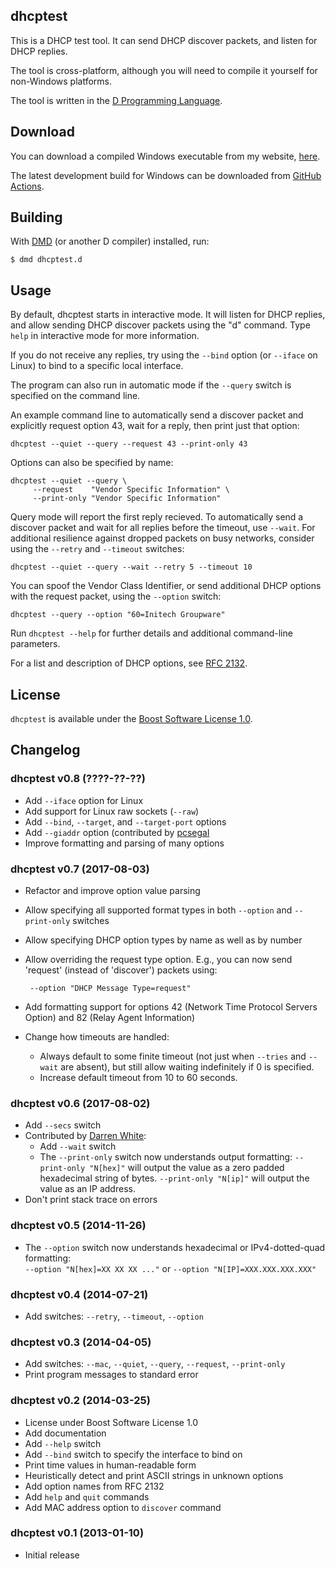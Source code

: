 ## dhcptest

This is a DHCP test tool. It can send DHCP discover packets, and listen for DHCP replies.

The tool is cross-platform, although you will need to compile it yourself for non-Windows platforms.

The tool is written in the [D Programming Language](https://dlang.org/).

## Download

You can download a compiled Windows executable from my website, [here](https://files.cy.md/dhcptest/).

The latest development build for Windows can be downloaded from [GitHub Actions](https://github.com/CyberShadow/dhcptest/actions/workflows/test.yml?query=branch%3Amaster).

## Building

With [DMD](https://dlang.org/download.html#dmd) (or another D compiler) installed, run:

```
$ dmd dhcptest.d
```

## Usage

By default, dhcptest starts in interactive mode.
It will listen for DHCP replies, and allow sending DHCP discover packets using the "d" command.
Type `help` in interactive mode for more information.

If you do not receive any replies, try using the `--bind` option (or `--iface` on Linux) to bind to a specific local interface.

The program can also run in automatic mode if the `--query` switch is specified on the command line.

An example command line to automatically send a discover packet and explicitly request option 43,
wait for a reply, then print just that option:

    dhcptest --quiet --query --request 43 --print-only 43

Options can also be specified by name:

    dhcptest --quiet --query \
         --request    "Vendor Specific Information" \
         --print-only "Vendor Specific Information"

Query mode will report the first reply recieved. To automatically send a discover packet and wait for 
all replies before the timeout, use `--wait`. For additional resilience against dropped packets on busy 
networks, consider using the `--retry` and `--timeout` switches:

    dhcptest --quiet --query --wait --retry 5 --timeout 10

You can spoof the Vendor Class Identifier, or send additional DHCP options with the request packet,
using the `--option` switch:

    dhcptest --query --option "60=Initech Groupware"

Run `dhcptest --help` for further details and additional command-line parameters.

For a list and description of DHCP options, see [RFC 2132](https://datatracker.ietf.org/doc/html/rfc2132).

## License

`dhcptest` is available under the [Boost Software License 1.0](https://www.boost.org/LICENSE_1_0.txt).

## Changelog

### dhcptest v0.8 (????-??-??)

 * Add `--iface` option for Linux
 * Add support for Linux raw sockets (`--raw`)
 * Add `--bind`, `--target`, and `--target-port` options
 * Add `--giaddr` option (contributed by [pcsegal](https://github.com/pcsegal)
 * Improve formatting and parsing of many options

### dhcptest v0.7 (2017-08-03)

 * Refactor and improve option value parsing
 * Allow specifying all supported format types in both `--option` and
   `--print-only` switches
 * Allow specifying DHCP option types by name as well as by number
 * Allow overriding the request type option. E.g., you can now send
   'request' (instead of 'discover') packets using:

        --option "DHCP Message Type=request"

 * Add formatting support for options 42 (Network Time Protocol
   Servers Option) and 82 (Relay Agent Information)
 * Change how timeouts are handled:
   * Always default to some finite timeout (not just when `--tries`
     and `--wait` are absent), but still allow waiting indefinitely if
     0 is specified.
   * Increase default timeout from 10 to 60 seconds.

### dhcptest v0.6 (2017-08-02)

 * Add `--secs` switch
 * Contributed by [Darren White](https://github.com/DarrenWhite99):
     * Add `--wait` switch
     * The `--print-only` switch now understands output formatting:
       `--print-only "N[hex]"` will output the value as a zero padded hexadecimal string of bytes.
       `--print-only "N[ip]"` will output the value as an IP address.
 * Don't print stack trace on errors

### dhcptest v0.5 (2014-11-26)

 * The `--option` switch now understands hexadecimal or IPv4-dotted-quad formatting:  
   `--option "N[hex]=XX XX XX ..."` or `--option "N[IP]=XXX.XXX.XXX.XXX"`

### dhcptest v0.4 (2014-07-21)

 * Add switches: `--retry`, `--timeout`, `--option`

### dhcptest v0.3 (2014-04-05)

 * Add switches: `--mac`, `--quiet`, `--query`, `--request`, `--print-only`
 * Print program messages to standard error

### dhcptest v0.2 (2014-03-25)

 * License under Boost Software License 1.0
 * Add documentation
 * Add `--help` switch
 * Add `--bind` switch to specify the interface to bind on
 * Print time values in human-readable form
 * Heuristically detect and print ASCII strings in unknown options
 * Add option names from RFC 2132
 * Add `help` and `quit` commands
 * Add MAC address option to `discover` command

### dhcptest v0.1 (2013-01-10)

 * Initial release
